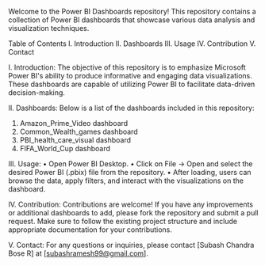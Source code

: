 Welcome to the Power BI Dashboards repository! This repository contains a collection of Power BI dashboards that showcase various data analysis and visualization techniques.

Table of Contents
I.	Introduction
II.	Dashboards
III.	Usage
IV.	Contribution
V.	Contact

I.	Introduction:
The objective of this repository is to emphasize Microsoft Power BI's ability to produce informative and engaging data visualizations. These dashboards are capable of utilizing Power BI to facilitate data-driven decision-making.

II.	Dashboards:
Below is a list of the dashboards included in this repository:
1.	Amazon_Prime_Video dashboard
2.	Common_Wealth_games dashboard
3.	PBI_health_care_visual dashboard
4.	FIFA_World_Cup dashboard

III.	Usage:
•	Open Power BI Desktop.
•	Click on File -> Open and select the desired Power BI (.pbix) file from the repository.
•	After loading, users can browse the data, apply filters, and interact with the visualizations on the dashboard.

IV.	Contribution:
Contributions are welcome! If you have any improvements or additional dashboards to add, please fork the repository and submit a pull request. 
Make sure to follow the existing project structure and include appropriate documentation for your contributions.

V.	Contact:
For any questions or inquiries, please contact [Subash Chandra Bose R] at [subashramesh99@gmail.com].
